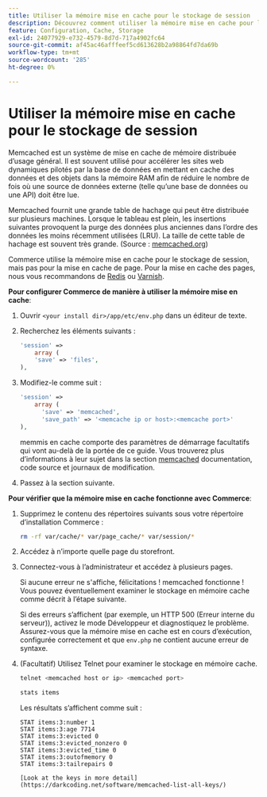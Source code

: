 ```yaml
---
title: Utiliser la mémoire mise en cache pour le stockage de session
description: Découvrez comment utiliser la mémoire mise en cache pour le stockage de session dans Commerce.
feature: Configuration, Cache, Storage
exl-id: 24077929-e732-4579-8d7d-717a4902fc64
source-git-commit: af45ac46afffeef5cd613628b2a98864fd7da69b
workflow-type: tm+mt
source-wordcount: '285'
ht-degree: 0%

---
```


# Utiliser la mémoire mise en cache pour le stockage de session

Memcached est un système de mise en cache de mémoire distribuée d’usage général. Il est souvent utilisé pour accélérer les sites web dynamiques pilotés par la base de données en mettant en cache des données et des objets dans la mémoire RAM afin de réduire le nombre de fois où une source de données externe (telle qu’une base de données ou une API) doit être lue.

Memcached fournit une grande table de hachage qui peut être distribuée sur plusieurs machines. Lorsque le tableau est plein, les insertions suivantes provoquent la purge des données plus anciennes dans l’ordre des données les moins récemment utilisées (LRU). La taille de cette table de hachage est souvent très grande. (Source : [memcached.org](https://www.memcached.org/))

Commerce utilise la mémoire mise en cache pour le stockage de session, mais pas pour la mise en cache de page. Pour la mise en cache des pages, nous vous recommandons de [Redis](../cache/redis-pg-cache.md) ou [Varnish](../cache/config-varnish.md).

**Pour configurer Commerce de manière à utiliser la mémoire mise en cache**:

1. Ouvrir `<your install dir>/app/etc/env.php` dans un éditeur de texte.
1. Recherchez les éléments suivants :

   ```php
   'session' =>
       array (
       'save' => 'files',
   ),
   ```

1. Modifiez-le comme suit :

   ```php
   'session' =>
       array (
         'save' => 'memcached',
         'save_path' => '<memcache ip or host>:<memcache port>'
   ),
   ```

   memmis en cache comporte des paramètres de démarrage facultatifs qui vont au-delà de la portée de ce guide. Vous trouverez plus d’informations à leur sujet dans la section [memcached](https://www.php.net/manual/en/memcached.sessions.php) documentation, code source et journaux de modification.

1. Passez à la section suivante.

**Pour vérifier que la mémoire mise en cache fonctionne avec Commerce**:

1. Supprimez le contenu des répertoires suivants sous votre répertoire d’installation Commerce :

   ```bash
   rm -rf var/cache/* var/page_cache/* var/session/*
   ```

1. Accédez à n’importe quelle page du storefront.

1. Connectez-vous à l’administrateur et accédez à plusieurs pages.

   Si aucune erreur ne s&#39;affiche, félicitations ! memcached fonctionne ! Vous pouvez éventuellement examiner le stockage en mémoire cache comme décrit à l’étape suivante.

   Si des erreurs s’affichent (par exemple, un HTTP 500 (Erreur interne du serveur)), activez le mode Développeur et diagnostiquez le problème. Assurez-vous que la mémoire mise en cache est en cours d’exécution, configurée correctement et que `env.php` ne contient aucune erreur de syntaxe.

1. (Facultatif) Utilisez Telnet pour examiner le stockage en mémoire cache.

   ```bash
   telnet <memcached host or ip> <memcached port>
   ```

   ```bash
   stats items
   ```

   Les résultats s’affichent comme suit :

   ```terminal
   STAT items:3:number 1
   STAT items:3:age 7714
   STAT items:3:evicted 0
   STAT items:3:evicted_nonzero 0
   STAT items:3:evicted_time 0
   STAT items:3:outofmemory 0
   STAT items:3:tailrepairs 0
   
   [Look at the keys in more detail](https://darkcoding.net/software/memcached-list-all-keys/)
   ```
